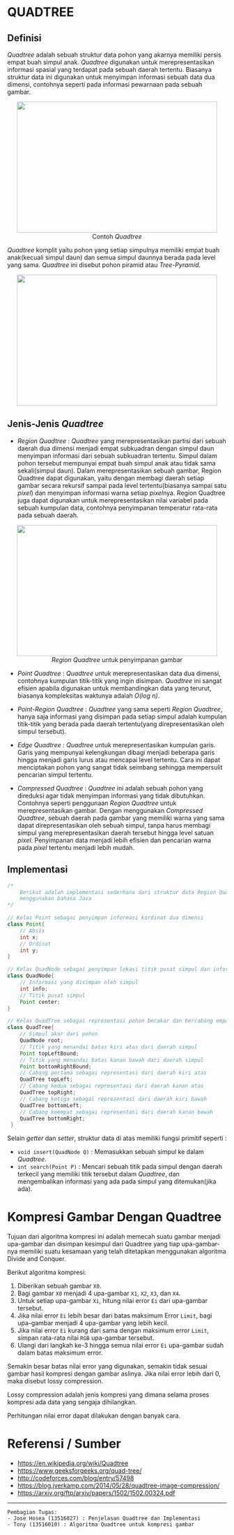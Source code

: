 # QUADTREE
## Definisi
*Quadtree* adalah sebuah struktur data pohon yang akarnya memiliki persis empat buah simpul anak. *Quadtree* digunakan untuk merepresentasikan informasi spasial yang terdapat pada sebuah daerah tertentu. Biasanya struktur data ini digunakan untuk menyimpan informasi sebuah data dua dimensi, contohnya seperti pada informasi pewarnaan pada sebuah gambar.

<p align="center">
  <img width="460" height="300" src="http://codeforces.com/predownloaded/7b/ff/7bff9daa7c6aec3f2ff2717b7ee778e9c0ba43f3.png">
 <br/>
 Contoh <i>Quadtree</i>
</p>

*Quadtree* komplit yaitu pohon yang setiap simpulnya memiliki empat buah anak(kecuali simpul daun) dan semua simpul daunnya berada pada level yang sama. *Quadtree* ini disebut pohon piramid atau *Tree-Pyramid*.

<p align="center">
  <img width="460" height="300" src="http://user.engineering.uiowa.edu/~dip/lecture/DataStructures/f3.5.gif">
</p>

## Jenis-Jenis *Quadtree*
- *Region Quadtree* : *Quadtree* yang merepresentasikan partisi dari sebuah daerah dua dimensi menjadi empat subkuadran dengan simpul daun menyimpan informasi dari sebuah subkuadran tertentu. Simpul dalam pohon tersebut mempunyai empat buah simpul anak atau tidak sama sekali(simpul daun). Dalam merepresentasikan sebuah gambar, Region Quadtree dapat digunakan, yaitu dengan membagi daerah setiap gambar secara rekursif sampai pada level tertentu(biasanya sampai satu *pixel*) dan menyimpan informasi warna setiap *pixel*nya. Region Quadtree juga dapat digunakan untuk merepresentasikan nilai variabel pada sebuah kumpulan data, contohnya penyimpanan temperatur rata-rata pada sebuah daerah.
<p align="center">
  <img width="460" height="300" src="https://upload.wikimedia.org/wikipedia/commons/d/d7/Quadtree_compression_of_an_image.gif">
 <br/>
 <i>Region Quadtree</i> untuk penyimpanan gambar
</p>

- *Point Quadtree* : *Quadtree* untuk merepresentasikan data dua dimensi, contohnya kumpulan titik-titik yang ingin disimpan. *Quadtree* ini sangat efisien apabila digunakan untuk membandingkan data yang terurut, biasanya kompleksitas waktunya adalah *O(log n)*.

- *Point-Region Quadtree* : *Quadtree* yang sama seperti *Region Quadtree*, hanya saja informasi yang disimpan pada setiap simpul adalah kumpulan titik-titik yang berada pada daerah tertentu(yang direpresentasikan oleh simpul tersebut).

- *Edge Quadtree* : *Quadtree* untuk merepresentasikan kumpulan garis. Garis yang mempunyai kelengkungan dibagi menjadi beberapa garis hingga menjadi garis lurus atau mencapai level tertentu. Cara ini dapat menciptakan pohon yang sangat tidak seimbang sehingga mempersulit pencarian simpul tertentu.

- *Compressed Quadtree* : *Quadtree* ini adalah sebuah pohon yang direduksi agar tidak menyimpan informasi yang tidak dibutuhkan. Contohnya seperti penggunaan *Region Quadtree* untuk merepresentasikan gambar. Dengan menggunakan *Compressed Quadtree*, sebuah daerah pada gambar yang memiliki warna yang sama dapat direpresentasikan oleh sebuah simpul, tanpa harus membagi simpul yang merepresentasikan daerah tersebut hingga level satuan *pixel*. Penyimpanan data menjadi lebih efisien dan pencarian warna pada *pixel* tertentu menjadi lebih mudah.

## Implementasi

```java
/*
	Berikut adalah implementasi sederhana dari struktur data Region Quadtree
    menggunakan bahasa Java
*/

// Kelas Point sebagai penyimpan informasi kordinat dua dimensi
class Point{
	// Absis
	int x;
    // Ordinat
    int y;
}

// Kelas QuadNode sebagai penyimpan lokasi titik pusat simpul dan informasinya
class QuadNode{
	// Informasi yang disimpan oleh simpul
	int info;
    // Titik pusat simpul
	Point center;
}

// Kelas QuadTree sebagai representasi pohon berakar dan bercabang empat
class QuadTree{
	// Simpul akar dari pohon
	QuadNode root;
    // Titik yang menandai batas kiri atas dari daerah simpul
	Point topLeftBound;
    // Titik yang menandai batas kanan bawah dari daerah simpul
	Point bottomRightBound;
    // Cabang pertama sebagai representasi dari daerah kiri atas
	QuadTree topLeft;
    // Cabang kedua sebagai representasi dari daerah kanan atas
	QuadTree topRight;
    // Cabang ketiga sebagai representasi dari daerah kiri bawah
	QuadTree bottomLeft;
    // Cabang keempat sebagai representasi dari daerah kanan bawah
	QuadTree bottomRight;
 }
```
Selain *getter* dan *setter*, struktur data di atas memiliki fungsi primitif seperti :

- ```void insert(QuadNode Q)``` : Memasukkan sebuah simpul ke dalam *Quadtree*.
- ```int search(Point P)``` : Mencari sebuah titik pada simpul dengan daerah terkecil yang memiliki titik tersebut dalam *Quadtree*, dan mengembalikan informasi yang ada pada simpul yang ditemukan(jika ada).


# Kompresi Gambar Dengan Quadtree

Tujuan dari algoritma kompresi ini adalah memecah suatu gambar menjadi upa-gambar 
dan disimpan kesimpul dari Quadtree yang tiap upa-gambar-nya memiliki suatu kesamaan yang telah ditetapkan
menggunakan algoritma Divide and Conquer.

Berikut algoritma kompresi:
1. Diberikan sebuah gambar `X0`.
2. Bagi gambar `X0` menjadi 4 upa-gambar `X1`, `X2`, `X3`, dan `X4`.
3. Untuk setiap upa-gambar `Xi`, hitung nilai error `Ei` dari upa-gambar tersebut.
4. Jika nilai error `Ei` lebih besar dari batas maksimum Error `Limit`, bagi upa-gambar menjadi 4 upa-gambar yang lebih kecil.
5. Jika nilai error `Ei` kurang dari sama dengan maksimum error `Limit`, simpan rata-rata nilai `RGB` upa-gambar tersebut.
6. Ulangi dari langkah ke-3 hingga semua nilai error `Ei` upa-gambar sudah dalam batas maksimum error.

Semakin besar batas nilai error yang digunakan, semakin tidak sesuai gambar hasil kompresi dengan gambar aslinya. Jika nilai error lebih dari 0, maka disebut lossy compression.

Lossy compression adalah jenis kompresi yang dimana selama proses kompresi ada data yang sengaja dihilangkan.

Perhitungan nilai error dapat dilakukan dengan banyak cara.


# Referensi / Sumber

- https://en.wikipedia.org/wiki/Quadtree
- https://www.geeksforgeeks.org/quad-tree/
- http://codeforces.com/blog/entry/57498
- https://blog.jverkamp.com/2014/05/28/quadtree-image-compression/
- https://arxiv.org/ftp/arxiv/papers/1502/1502.00324.pdf

--------------------------------

	Pembagian Tugas:
	- Jose Hosea (13516027) : Penjelasan Quadtree dan Implementasi
	- Tony (13516010) : Algoritma Quadtree untuk kompresi gambar
